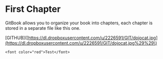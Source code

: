 # First Chapter

GitBook allows you to organize your book into chapters, each chapter is stored in a separate file like this one.

\[GITHUB\]\([https://dl.dropboxusercontent.com/u/2226591/GIT/dojocat.jpg](https://dl.dropboxusercontent.com/u/2226591/GIT/dojocat.jpg%29%29\)

`<font color="red">Test</font>`

